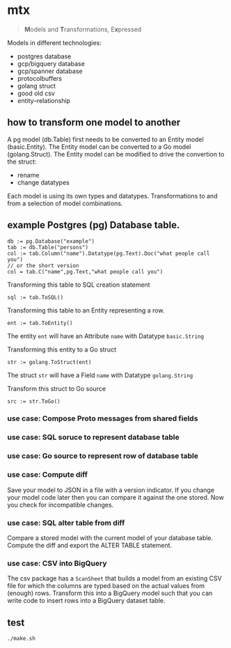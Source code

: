 # mtx

>   **M**odels and **T**ransformations, E**x**pressed

Models in different technologies:

- postgres database
- gcp/bigquery database
- gcp/spanner database
- protocolbuffers
- golang struct
- good old csv
- entity–relationship
 
## how to transform one model to another

A pg model (db.Table) first needs to be converted to an Entity model (basic.Entity).
The Entity model can be converted to a Go model (golang.Struct).
The Entity model can be modified to drive the convertion to the struct:
- rename
- change datatypes

Each model is using its own types and datatypes.
Transformations to and from a selection of model combinations.

## example Postgres (pg) Database table.

    db := pg.Database("example")
    tab := db.Table("persons")
    col := tab.Column("name").Datatype(pg.Text).Doc("what people call you")
    // or the short version
    col = tab.C("name",pg.Text,"what people call you")

Transforming this table to SQL creation statement

    sql := tab.ToSQL()

Transforming this table to an Entity representing a row.

    ent := tab.ToEntity()

The entity `ent` will have an Attribute `name` with Datatype `basic.String`

Transforming this entity to a Go struct

    str := golang.ToStruct(ent)

The struct `str` will have a Field `name` with Datatype `golang.String`

Transform this struct to Go source

    src := str.ToGo()

### use case: Compose Proto messages from shared fields

### use case: SQL soruce to represent database table

### use case: Go source to represent row of database table

### use case: Compute diff

Save your model to JSON in a file with a version indicator.
If you change your model code later then you can compare it against the one stored.
Now you check for incompatible changes.

### use case: SQL alter table from diff

Compare a stored model with the current model of your database table.
Compute the diff and export the ALTER TABLE statement.

### use case: CSV into BigQuery

The csv package has a `ScanSheet` that builds a model from an existing CSV file for which the columns are typed based on the actual values from (enough) rows.
Transform this into a BigQuery model such that you can write code to insert rows into a BigQuery dataset table.

## test

    ./make.sh
